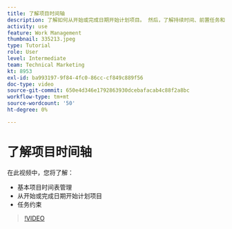 ```yaml
---
title: 了解项目时间轴
description: 了解如何从开始或完成日期开始计划项目。 然后，了解持续时间、前置任务和任务约束对项目计划有何影响。
activity: use
feature: Work Management
thumbnail: 335213.jpeg
type: Tutorial
role: User
level: Intermediate
team: Technical Marketing
kt: 8953
exl-id: ba993197-9f84-4fc0-86cc-cf849c889f56
doc-type: video
source-git-commit: 650e4d346e1792863930dcebafacab4c88f2a8bc
workflow-type: tm+mt
source-wordcount: '50'
ht-degree: 0%

---
```


# 了解项目时间轴

在此视频中，您将了解：

* 基本项目时间表管理
* 从开始或完成日期开始计划项目
* 任务约束

>[!VIDEO](https://video.tv.adobe.com/v/335213/?quality=12&learn=on)
